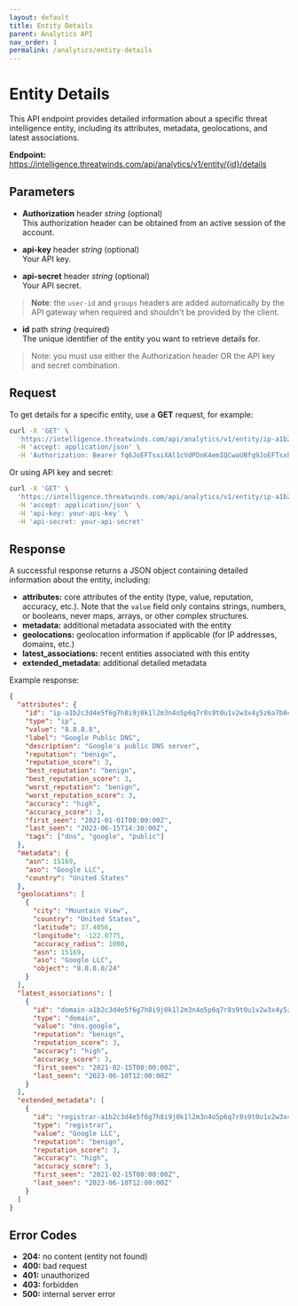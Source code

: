 ```yaml
---
layout: default
title: Entity Details
parent: Analytics API
nav_order: 1
permalink: /analytics/entity-details
---
```


# Entity Details

This API endpoint provides detailed information about a specific threat intelligence entity, including its attributes, metadata, geolocations, and latest associations.

**Endpoint:** https://intelligence.threatwinds.com/api/analytics/v1/entity/{id}/details

## Parameters

* **Authorization** header _string_ (optional)  
  This authorization header can be obtained from an active session of the account.

* **api-key** header _string_ (optional)  
  Your API key.

* **api-secret** header _string_ (optional)  
  Your API secret.

> **Note**: the `user-id` and `groups` headers are added automatically by the API gateway when required and shouldn't be provided by the client.

* **id** path _string_ (required)  
  The unique identifier of the entity you want to retrieve details for.

> Note: you must use either the Authorization header OR the API key and secret combination.

## Request

To get details for a specific entity, use a **GET** request, for example:

```bash
curl -X 'GET' \
  'https://intelligence.threatwinds.com/api/analytics/v1/entity/ip-a1b2c3d4e5f6g7h8i9j0k1l2m3n4o5p6q7r8s9t0u1v2w3x4y5z6a7b8c9d0e1f2/details' \
  -H 'accept: application/json' \
  -H 'Authorization: Bearer fq6JoEFTsxiXAl1cVdPDnK4emIQCwaUBfq9JoEFTsxhXAl1cVxPDnK4emIQCwaUB'
```

Or using API key and secret:

```bash
curl -X 'GET' \
  'https://intelligence.threatwinds.com/api/analytics/v1/entity/ip-a1b2c3d4e5f6g7h8i9j0k1l2m3n4o5p6q7r8s9t0u1v2w3x4y5z6a7b8c9d0e1f2/details' \
  -H 'accept: application/json' \
  -H 'api-key: your-api-key' \
  -H 'api-secret: your-api-secret'
```

## Response

A successful response returns a JSON object containing detailed information about the entity, including:

* **attributes:** core attributes of the entity (type, value, reputation, accuracy, etc.). Note that the `value` field only contains strings, numbers, or booleans, never maps, arrays, or other complex structures.
* **metadata:** additional metadata associated with the entity
* **geolocations:** geolocation information if applicable (for IP addresses, domains, etc.)
* **latest_associations:** recent entities associated with this entity
* **extended_metadata:** additional detailed metadata

Example response:

```json
{
  "attributes": {
    "id": "ip-a1b2c3d4e5f6g7h8i9j0k1l2m3n4o5p6q7r8s9t0u1v2w3x4y5z6a7b8c9d0e1f2",
    "type": "ip",
    "value": "8.8.8.8",
    "label": "Google Public DNS",
    "description": "Google's public DNS server",
    "reputation": "benign",
    "reputation_score": 3,
    "best_reputation": "benign",
    "best_reputation_score": 3,
    "worst_reputation": "benign",
    "worst_reputation_score": 3,
    "accuracy": "high",
    "accuracy_score": 3,
    "first_seen": "2021-01-01T00:00:00Z",
    "last_seen": "2023-06-15T14:30:00Z",
    "tags": ["dns", "google", "public"]
  },
  "metadata": {
    "asn": 15169,
    "aso": "Google LLC",
    "country": "United States"
  },
  "geolocations": [
    {
      "city": "Mountain View",
      "country": "United States",
      "latitude": 37.4056,
      "longitude": -122.0775,
      "accuracy_radius": 1000,
      "asn": 15169,
      "aso": "Google LLC",
      "object": "8.8.8.0/24"
    }
  ],
  "latest_associations": [
    {
      "id": "domain-a1b2c3d4e5f6g7h8i9j0k1l2m3n4o5p6q7r8s9t0u1v2w3x4y5z6a7b8c9d0e1f2",
      "type": "domain",
      "value": "dns.google",
      "reputation": "benign",
      "reputation_score": 3,
      "accuracy": "high",
      "accuracy_score": 3,
      "first_seen": "2021-02-15T00:00:00Z",
      "last_seen": "2023-06-10T12:00:00Z"
    }
  ],
  "extended_metadata": [
    {
      "id": "registrar-a1b2c3d4e5f6g7h8i9j0k1l2m3n4o5p6q7r8s9t0u1v2w3x4y5z6a7b8c9d0e1f2",
      "type": "registrar",
      "value": "Google LLC",
      "reputation": "benign",
      "reputation_score": 3,
      "accuracy": "high",
      "accuracy_score": 3,
      "first_seen": "2021-02-15T00:00:00Z",
      "last_seen": "2023-06-10T12:00:00Z"
    }
  ]
}
```

## Error Codes

* **204:** no content (entity not found)
* **400:** bad request
* **401:** unauthorized
* **403:** forbidden
* **500:** internal server error
